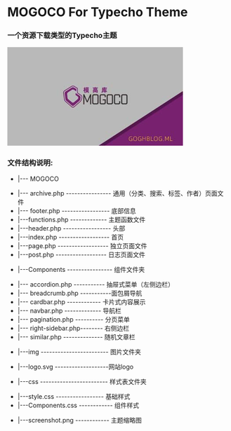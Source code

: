 # MOGOCO For Typecho Theme
### 一个资源下载类型的Typecho主题
![Alt text](screenshot.png)
### 文件结构说明:
+ |--- MOGOCO
- |--- archive.php ---------------- 通用（分类、搜索、标签、作者）页面文件
- |--- footer.php ----------------- 底部信息
- |---functions.php ------------- 主题函数文件
- |---header.php ----------------- 头部
- |---index.php ------------------ 首页
- |---page.php ------------------ 独立页面文件
- |---post.php ------------------ 日志页面文件
+ |---Components ---------------- 组件文件夹
 - |--- accordion.php ----------- 抽屉式菜单（左侧边栏）
 - |--- breadcrumb.php -----------面包屑导航
 - |--- cardbar.php  ------------ 卡片式内容展示
 - |--- navbar.php  ------------- 导航栏
 - |--- pagination.php ---------- 分页菜单
 - |--- right-sidebar.php-------- 右侧边栏
 - |--- similar.php -------------- 随机文章栏
+ |---img ------------------------ 图片文件夹
 - |---logo.svg -------------------网站logo
+ |---css ------------------------ 样式表文件夹
 - |---style.css ----------------- 基础样式
 - |---Components.css ------------ 组件样式
+ |---screenshot.png ------------ 主题缩略图

